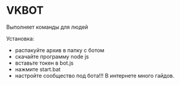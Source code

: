 # VKBOT
Выполняет команды для людей 

Установка: 
+ распакуйте архив в папку с ботом 
+ скачайте программу node js 
+ вставьте токен в bot.js
+ нажмите start.bat 
+ настройте сообщество под бота!!! В интернете много гайдов.
